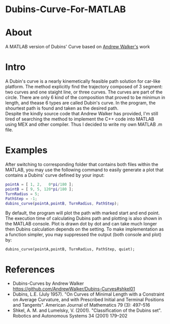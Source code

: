 # Dubins-Curve-For-MATLAB
# About
A MATLAB version of Dubins' Curve based on [Andrew Walker's](https://github.com/AndrewWalker/Dubins-Curves#shkel01) work

# Intro
A Dubin's curve is a nearly kinemetically feasible path solution for car-like platform. The method explicitly find the trajectory composed of 3 segment: two curves and one staight line, or three curves. The curves are part of the circle. There are only 6 kind of the composition that proved to be minimun in length, and thease 6 types are called Dubin's curve. In the program,  the shourtest path is found and taken as the desired path.   
Despite the kindly source code that Andrew Walker has provided, I'm still tired of searching the method to implement the C++ code into MATLAB using MEX and other compiler. Thus I decided to write my own MATLAB .m file.
# Examples
After switching to corresponding folder that contains both files within the MATLAB, you may use the following command to easily generate a plot that contains a Dubins' curve defined by your input:
```Matlab
pointA = [ 1, 2,   0*pi/180 ];     
pointB = [ 9, 5, 120*pi/180 ];    
TurnRadius = 5;   
PathStep = -1;   
dubins_curve(pointA,pointB, TurnRadius, PathStep);
``` 
By default, the program will plot the path with marked start and end point. The execution time of calculating Dubins path and plotting is also shown in the MATLAB console. Plot is drawn dot by dot and can take much longer then Dubins calculation depends on the setting. To make implementation as a function simpler, you may suppressed the output (both console and plot) by:
```quiet = true;
dubins_curve(pointA,pointB, TurnRadius, PathStep, quiet);
``` 
# References
* Dubins-Curves by Andrew Walker https://github.com/AndrewWalker/Dubins-Curves#shkel01   
* Dubins, L.E. (July 1957). "On Curves of Minimal Length with a Constraint on Average Curvature, and with Prescribed Initial and Terminal Positions and Tangents". American Journal of Mathematics 79 (3): 497–516   
* Shkel, A. M. and Lumelsky, V. (2001). "Classification of the Dubins set". Robotics and Autonomous Systems 34 (2001) 179–202   
